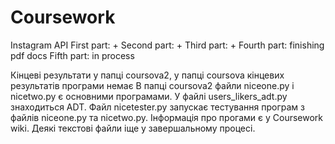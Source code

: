 # Coursework
Instagram API
First part: +
Second part: +
Third part: +
Fourth part: finishing pdf docs
Fifth part: in process

Кінцеві результати у папці coursova2, у папці coursova кінцевих результатів програми немає
В папці coursova2 файли niceone.py і nicetwo.py є основними програмами. У файлі users_likers_adt.py знаходиться ADT.
Файл nicetester.py запускає тестування програм з файлів niceone.py та nicetwo.py. Інформація про прогами є у Coursework wiki.
Деякі текстові файли іще у завершальному процесі.
